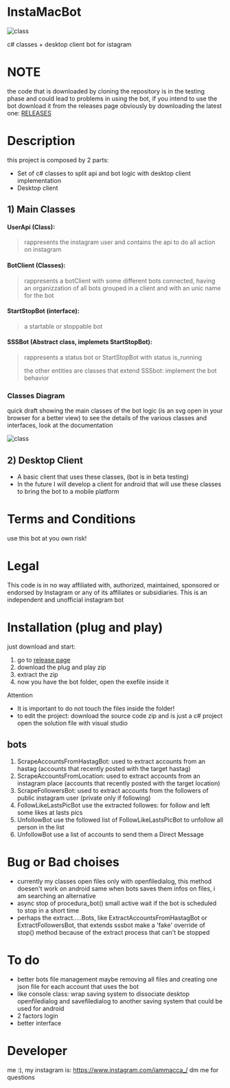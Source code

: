 # InstaMacBot 
![class](https://github.com/MaccariniLuca/InstaMacBot/blob/main/resources/Instagram_logo_2016.ico)

c# classes + desktop client bot for istagram

# NOTE
the code that is downloaded by cloning the repository is in the testing phase and could lead to problems in using the bot, if you intend to use the bot download it from the releases page obviously by downloading the latest one: [RELEASES](https://github.com/MaccariniLuca/InstaMacBot/releases)

# Description
this project is composed by 2 parts:
- Set of c# classes to split api and bot logic with desktop client implementation
- Desktop client

## 1) Main Classes

  #### UserApi (Class): 
  >rappresents the instagram user and contains the api to do all action on instagram
  #### BotClient (Classes): 
  >rappresents a botClient with some different bots connected, having an organizzation of all bots grouped in a client and with an unic name for the bot
  #### StartStopBot (interface): 
  >a startable or stoppable bot
  #### SSSBot (Abstract class, implemets StartStopBot):
  >rappresents a status bot or StartStopBot with status is_running
  >
  >the other entities are classes that extend SSSbot: implement the bot behavior
  
  ### Classes Diagram
  quick draft showing the main classes of the bot logic
  (is an svg open in your browser for a better view)
  to see the details of the various classes and interfaces, look at the documentation
  
  ![class](https://github.com/MaccariniLuca/InstaMacBot/blob/main/documentation/quick%20class%20diagram.svg)
  
  
 ## 2) Desktop Client
 - A basic client that uses these classes, (bot is in beta testing)
 - In the future I will develop a client for android that will use these classes to bring the bot to a mobile platform
    
 # Terms and Conditions
 use this bot at you own risk!
 # Legal
This code is in no way affiliated with, authorized, maintained, sponsored or endorsed by Instagram or any of its affiliates or subsidiaries. This is an independent and unofficial instagram bot
 
# Installation (plug and play)
just download and start:
1) go to [release page](https://github.com/MaccariniLuca/InstaMacBot/releases)
2) download the plug and play zip
3) extract the zip
4) now you have the bot folder, open the exefile inside it

Attention
- It is important to do not touch the files inside the folder!
- to edit the project: download the source code zip and is just a c# project open the solution file with visual studio

## bots
1) ScrapeAccountsFromHastagBot: used to extract accounts from an hastag (accounts that recently posted with the target hastag) 
2) ScrapeAccountsFromLocation: used to extract accounts from an instagram place (accounts that recently posted with the target location)   
3) ScrapeFollowersBot: used to extract accounts from the followers of public instagram user (private only if following)
4) FollowLikeLastsPicBot use the extracted followes: for follow and left some likes at lasts pics   
5) UnfollowBot use the followed list of FollowLikeLastsPicBot to unfollow all person in the list   
6) UnfollowBot use a list of accounts to send them a Direct Message

# Bug or Bad choises
- currently my classes open files only with openfiledialog, this method doesen't work on android same when bots saves them infos on files, i am searching an alternative
- async stop of procedura_bot() small active wait if the bot is scheduled to stop in a short time
- perhaps the extract.....Bots, like ExtractAccountsFromHastagBot or ExtractFollowersBot, that extends sssbot make a 'fake' override of stop() method because of the extract process that can't be stopped

# To do
- better bots file management maybe removing all files and creating one json file for each account that uses the bot
- like console class: wrap saving system to dissociate desktop openfiledialog and savefiledialog to another saving system that could be used for android
- 2 factors login
- better interface

# Developer
me :), my instagram is: https://www.instagram.com/iammacca_/ dm me for questions

